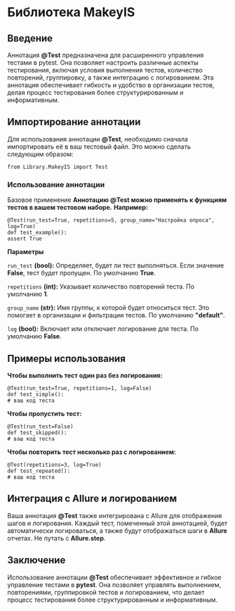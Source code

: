 # Библиотека MakeyIS

## Введение
Аннотация **@Test** предназначена для расширенного управления тестами в pytest. Она позволяет настроить различные аспекты тестирования, включая условия выполнения тестов, количество повторений, группировку, а также интеграцию с логированием. Эта аннотация обеспечивает гибкость и удобство в организации тестов, делая процесс тестирования более структурированным и информативным.

## Импортирование аннотации
Для использования аннотации **@Test**, необходимо сначала импортировать её в ваш тестовый файл. Это можно сделать следующим образом:
```
from Library.MakeyIS import Test
```
### Использование аннотации
Базовое применение
**Аннотацию @Test можно применять к функциям тестов в вашем тестовом наборе.** **Например:**
```
@Test(run_test=True, repetitions=5, group_name="Настройка опроса", log=True) 
def test_example(): 
assert True
```

**Параметры**

```run_test``` **(bool):** Определяет, будет ли тест выполняться. Если значение **False**, тест будет пропущен. По умолчанию **True**.

```repetitions``` **(int):** Указывает количество повторений теста. По умолчанию **1**.

```group_name``` **(str):** Имя группы, к которой будет относиться тест. Это помогает в организации и фильтрации тестов. По умолчанию **"default"**.

```log``` **(bool):** Включает или отключает логирование для теста. По умолчанию **False**.

## Примеры использования
**Чтобы выполнить тест один раз без логирования:**

```
@Test(run_test=True, repetitions=1, log=False) 
def test_simple(): 
# ваш код теста
```

**Чтобы пропустить тест:**
```
@Test(run_test=False) 
def test_skipped(): 
# ваш код теста
```

**Чтобы повторить тест несколько раз с логированием:**
```
@Test(repetitions=3, log=True) 
def test_repeated(): 
# ваш код теста
```

## Интеграция с Allure и логированием

Ваша аннотация **@Test** также интегрирована с Allure для отображения шагов и логирования. Каждый тест, помеченный этой аннотацией, будет автоматически логироваться, а также будут отображаться шаги в **Allure** отчетах. Не путать с **Allure.step**.

## Заключение
Использование аннотации **@Test** обеспечивает эффективное и гибкое управление тестами в **pytest**. Она позволяет управлять выполнением, повторениями, группировкой тестов и логированием, что делает процесс тестирования более структурированным и информативным.